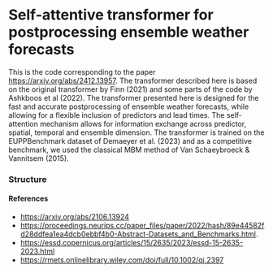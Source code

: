 # Self-attentive transformer for postprocessing ensemble weather forecasts
This is the code corresponding to the paper https://arxiv.org/abs/2412.13957. The transformer described here is based on the original transformer by Finn (2021) and some parts of the code by Ashkboos et al (2022).  The transformer presented here is designed for the fast and accurate postprocessing of ensemble weather forecasts, while allowing for a flexible inclusion of predictors and lead times. The self-attention mechanism allows for information exchange across predictor, spatial, temporal and ensemble dimension. The transformer is trained on the EUPPBenchmark dataset of Demaeyer et al. (2023) and
as a competitive benchmark, we used the classical MBM method of Van Schaeybroeck & Vannitsem (2015). 

### Structure




#### References
 * https://arxiv.org/abs/2106.13924
 * https://proceedings.neurips.cc/paper_files/paper/2022/hash/89e44582fd28ddfea1ea4dcb0ebbf4b0-Abstract-Datasets_and_Benchmarks.html.
 * https://essd.copernicus.org/articles/15/2635/2023/essd-15-2635-2023.html
 * https://rmets.onlinelibrary.wiley.com/doi/full/10.1002/qj.2397
